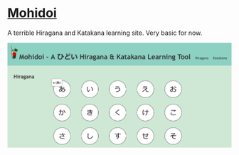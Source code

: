 # [Mohidoi](https://mohidoi.com/)
A terrible Hiragana and Katakana learning site. Very basic for now.

![Example Image](./repo/example.png)
